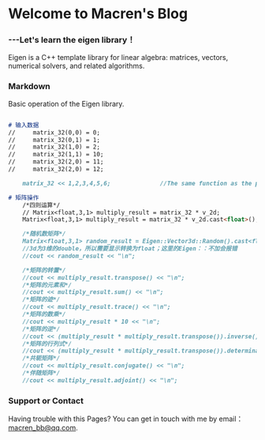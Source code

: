 # Welcome to Macren's Blog
###       ---Let's learn the eigen library！

Eigen is a C++ template library for linear algebra: matrices, vectors, numerical solvers, and related algorithms.


### Markdown

Basic operation of the Eigen library.

```markdown

# 输入数据
//     matrix_32(0,0) = 0;
//     matrix_32(0,1) = 1;
//     matrix_32(1,0) = 2;
//     matrix_32(1,1) = 10;
//     matrix_32(2,0) = 11; 
//     matrix_32(2,0) = 12; 

    matrix_32 << 1,2,3,4,5,6;              //The same function as the previous one.

# 矩阵操作
    /*四则运算*/                                                             //+、-、/ 同理
    // Matrix<float,3,1> multiply_result = matrix_32 * v_2d;                //数据类型不同，不能直接操作
    Matrix<float,3,1> multiply_result = matrix_32 * v_2d.cast<float>();     //应该显式转换,三个类型需要一致

    /*随机数矩阵*/
    Matrix<float,3,1> random_result = Eigen::Vector3d::Random().cast<float>();
    //3d为3维的double，所以需要显示转换为float；这里的Eigen：：不加会报错
    //cout << random_result << "\n";

    /*矩阵的转置*/
    //cout << multiply_result.transpose() << "\n";                            //别漏了函数后的括号
    /*矩阵的元素和*/
    //cout << multiply_result.sum() << "\n";
    /*矩阵的迹*/
    //cout << multiply_result.trace() << "\n";                                //tr（A）= A特征值总和
    /*矩阵的数乘*/
    //cout << multiply_result * 10 << "\n"; 
    /*矩阵的逆*/
    //cout << (multiply_result * multiply_result.transpose()).inverse() << "\n"; //只有方阵才可逆
    /*矩阵的行列式*/
    //cout << (multiply_result * multiply_result.transpose()).determinant() << "\n";  //行列式一定是方阵
    /*共轭矩阵*/
    //cout << multiply_result.conjugate() << "\n";
    /*伴随矩阵*/
    //cout << multiply_result.adjoint() << "\n";

```

### Support or Contact

Having trouble with this Pages? You can get in touch with me by email：macren_bb@qq.com.
